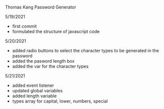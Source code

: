 Thomas Kang Password Generator

5/19/2021
-  first commit
-  formulated the structure of javascript code


5/20/2021
-  added radio buttons to select the character types to be generated in the password
-  added the pasword length box
-  added the var for the character types

5/21/2021
-  added event listener
-  updated global variables
-  added length variable
-  types array for capital, lower, numbers, special